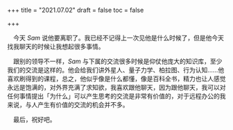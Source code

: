 +++
title = "2021.07.02"
draft = false
toc = false

+++



&emsp;今天 *Sam* 说他要离职了。我已经不记得上一次见他是什么时候了，但是他今天找我聊天的时候让我想起很多事情。

&emsp;跟别的领导不一样，*Sam* 与下属的交流很多时候是仰仗他庞大的知识库，至少我们的交流是这样的。他会给我们讲外星人、量子力学、柏拉图、行为认知……他喜欢刷得到的课程，总之，他似乎像是什么都懂，像是百科全书，精力也让人感觉永远是饱满的，对外界充满了求知欲，我喜欢跟他聊天，因为跟他聊天，我可以对任何事情提出「为什么」可以产生思考的交流是非常有价值的，对于远程办公的我来说，与人产生有价值的交流的机会并不多。

&emsp;最后，祝好吧。
